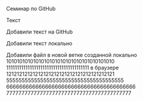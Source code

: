 Семинар по GitHub

Текст

Добавили текст на GitHub

Добавили текст локально

Добавили файл в новой ветке созданной локально
1010101010101010101010101010101010101010
111111111111111111111111111111111111111 в браузере
12121212121212121212121212121212121212121
55555555555555555555555555555555555555
6666666666666666666666666666666666666666
77777777777777777777777777777777777777777
